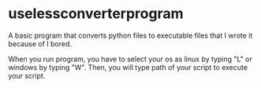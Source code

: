 # uselessconverterprogram
A basic program that converts python files to executable files that I wrote it because of I bored.

When you run program, you have to select your os as linux by typing "L" or windows by typing "W". Then, you will type path of your script to execute your script.
